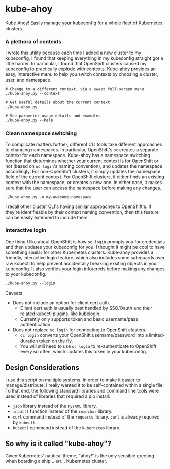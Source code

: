 # kube-ahoy
Kube Ahoy! Easily manage your kubeconfig for a whole fleet of Kubernetes clusters.

### A plethora of contexts
I wrote this utility because each time I added a new cluster to my kubeconfig, I found that keeping everything in my kubeconfig straight got a little harder. In particular, I found that OpenShift clusters caused my kubeconfig to practically explode with contexts. Kube-ahoy provides an easy, interactive menu to help you switch contexts by choosing a cluster, user, and namespace.

```
# Change to a different context, via a sweet full-screen menu
./kube-ahoy.py --context

# Get useful details about the current context
./kube-ahoy.py

# See parameter usage details and examples
./kube-ahoy.py --help
```

### Clean namespace switching
To complicate matters further, different CLI tools take different approaches to changing namespaces. In particular, OpenShift's `oc` creates a separate context for each namespace. Kube-ahoy has a namespace switching function that determines whether your current context is for OpenShift or not (based on `oc login`'s naming convention), and updates the namespace accordingly. For non-OpenShift clusters, it simply updates the namespace field of the current context. For OpenShift clusters, it either finds an existing context with the namespace, or creates a new one. In either case, it makes sure that the user can access the namespace before making any changes.

```
./kube-ahoy.py -n my-awesome-namespace
```

I recall other cluster CLI's having similar approaches to OpenShift's. If they're identifieable by their context naming convention, then this feature can be easily extended to include them.

### Interactive login
One thing I like about OpenShift is how `oc login` prompts you for credentials and then updates your kubeconfig for you. I thought it might be cool to have something similar for other Kubernetes clusters. Kube-ahoy provides a friendly, interactive login feature, which also includes some safeguards over raw kubectl to help prevent accidentally breaking exsiting objects in your kubeconfig.  It also verifies your login info/creds before making any changes to your kubeconfig.

```
./kube-ahoy.py --login
```

Caveats
- Does not include an option for client cert auth.
  - Client cert auth is usually best handled by SSO/Oauth and their related kubectl plugins, like kubelogin.
  - Currently only supports token and basic username/pass authentication.
- Does not replace `oc login` for connecting to OpenShift clusters.
  - `oc login` converts your OpenShift username/password into a limited-duration token on the fly.
  - You will still need to use `oc login` to re-authenticate to OpenShift every so often, which updates this token in your kubeconfig.

## Design Considerations
I use this script on multiple systems.  In order to make it easier to manage/distribute, I really wanted it to be self-contained within a single file.  To that end, the following standard libraries and command line tools were used instead of libraries that required a pip install:

- `json` library instead of the `PyYAML` library.
- `input()` function instead of the `readchar` library.
- `curl` command instead of the `requests` library. `curl` is already required by `kubectl`.
- `kubectl` command instead of the `kubernetes` library.

## So why is it called "kube-ahoy"?
Given Kubernetes' nautical theme, "ahoy!" is the only sensible greeting when boarding a ship... err... Kubernetes cluster.
